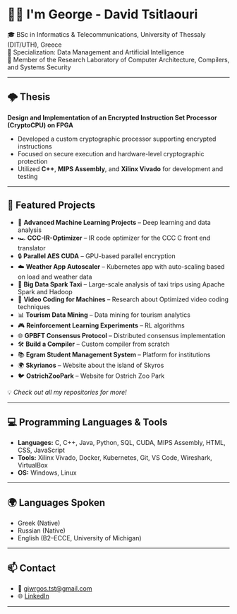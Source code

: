 # ✋🏻 I'm George - David Tsitlaouri  

🎓 BSc in Informatics & Telecommunications, University of Thessaly (DIT/UTH), Greece  
📌 Specialization: Data Management and Artificial Intelligence  
🔬 Member of the Research Laboratory of Computer Architecture, Compilers, and Systems Security  

---

## 🌩️ Thesis  
**Design and Implementation of an Encrypted Instruction Set Processor (CryptoCPU) on FPGA**  
- Developed a custom cryptographic processor supporting encrypted instructions  
- Focused on secure execution and hardware-level cryptographic protection  
- Utilized **C++**, **MIPS Assembly**, and **Xilinx Vivado** for development and testing  

---

## 🚀 Featured Projects  
- 🧠 **Advanced Machine Learning Projects** – Deep learning and data analysis
- 🏎️ **CCC-IR-Optimizer** – IR code optimizer for the CCC C front end translator
- 🔒 **Parallel AES CUDA** – GPU-based parallel encryption  
- ☁️ **Weather App Autoscaler** – Kubernetes app with auto-scaling based on load and weather data  
- 🚕 **Big Data Spark Taxi** – Large-scale analysis of taxi trips using Apache Spark and Hadoop
- 🎥 **Video Coding for Machines** – Research about Optimized video coding techniques
- 📊 **Tourism Data Mining** – Data mining for tourism analytics   
- 🎮 **Reinforcement Learning Experiments** – RL algorithms  
- 🌐 **GPBFT Consensus Protocol** – Distributed consensus implementation  
- 🛠️ **Build a Compiler** – Custom compiler from scratch  
- 📚 **Egram Student Management System** – Platform for institutions  
- 🌍 **Skyrianos** – Website about the island of Skyros  
- 🐦 **OstrichZooPark** – Website for Ostrich Zoo Park  

💡 *Check out all my repositories for more!*  

---

## 💻 Programming Languages & Tools  
- **Languages:** C, C++, Java, Python, SQL, CUDA, MIPS Assembly, HTML, CSS, JavaScript  
- **Tools:** Xilinx Vivado, Docker, Kubernetes, Git, VS Code, Wireshark, VirtualBox  
- **OS:** Windows, Linux 

---

## 🌍 Languages Spoken  
- Greek (Native)  
- Russian (Native)  
- English (B2–ECCE, University of Michigan)  

---

## 📫 Contact  
- 📧 giwrgos.tst@gmail.com  
- 🌐 [LinkedIn](https://www.linkedin.com/in/giwrgostst/)  

---
